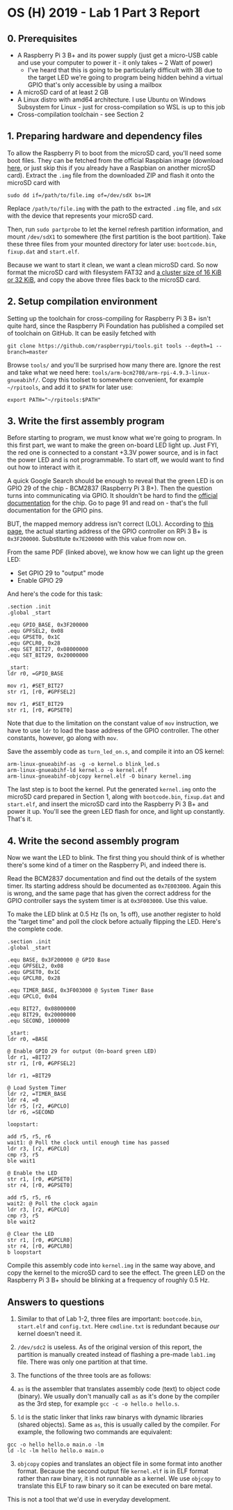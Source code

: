 # OS (H) 2019 - Lab 1 Part 3 Report

## 0. Prerequisites

- A Raspberry Pi 3 B+ and its power supply (just get a micro-USB cable and use your computer to power it - it only takes ~ 2 Watt of power)
  - I've heard that this is going to be particularly difficult with 3B due to the target LED we're going to program being hidden behind a virtual GPIO that's only accessible by using a mailbox
- A microSD card of at least 2 GB
- A Linux distro with amd64 architecture. I use Ubuntu on Windows Subsystem for Linux - just for cross-compilation so WSL is up to this job
- Cross-compilation toolchain - see Section 2

## 1. Preparing hardware and dependency files

To allow the Raspberry Pi to boot from the microSD card, you'll need some boot files. They can be fetched from the official Raspbian image (download [here](https://www.raspberrypi.org/downloads/raspbian/), or just skip this if you already have a Raspbian on another microSD card). Extract the `.img` file from the downloaded ZIP and flash it onto the microSD card with

```shell
sudo dd if=/path/to/file.img of=/dev/sdX bs=1M
```

Replace `/path/to/file.img` with the path to the extracted `.img` file, and `sdX` with the device that represents your microSD card.

Then, run `sudo partprobe` to let the kernel refresh partition information, and mount `/dev/sdX1` to somewhere (the first partition is the boot partition). Take these three files from your mounted directory for later use: `bootcode.bin`, `fixup.dat` and `start.elf`.

Because we want to start it clean, we want a clean microSD card. So now format the microSD card with filesystem FAT32 and [a cluster size of 16 KiB or 32 KiB](https://electronics.stackexchange.com/a/407162/176201), and copy the above three files back to the microSD card.

## 2. Setup compilation environment

Setting up the toolchain for cross-compiling for Raspberry Pi 3 B+ isn't quite hard, since the Raspberry Pi Foundation has published a compiled set of toolchain on GitHub. It can be easily fetched with

```shell
git clone https://github.com/raspberrypi/tools.git tools --depth=1 --branch=master
```

Browse `tools/` and you'll be surprised how many there are. Ignore the rest and take what we need here: `tools/arm-bcm2708/arm-rpi-4.9.3-linux-gnueabihf/`. Copy this toolset to somewhere convenient, for example `~/rpitools`, and add it to `$PATH` for later use:

```shell
export PATH="~/rpitools:$PATH"
```

## 3. Write the first assembly program

Before starting to program, we must know what we're going to program. In this first part, we want to make the green on-board LED light up. Just FYI, the red one is connected to a constant +3.3V power source, and is in fact the power LED and is not programmable. To start off, we would want to find out how to interact with it.

A quick Google Search should be enough to reveal that the green LED is on GPIO 29 of the chip - BCM2837 (Raspberry Pi 3 B+). Then the question turns into communicating via GPIO. It shouldn't be hard to find the [official documentation](https://github.com/raspberrypi/documentation/files/1888662/) for the chip. Go to page 91 and read on - that's the full documentation for the GPIO pins.

BUT, the mapped memory address isn't correct (LOL). According to [this page](https://github.com/bztsrc/raspi3-tutorial), the actual starting address of the GPIO controller on RPi 3 B+ is `0x3F200000`. Substitute `0x7E200000` with this value from now on.

From the same PDF (linked above), we know how we can light up the green LED:

- Set GPIO 29 to "output" mode
- Enable GPIO 29

And here's the code for this task:

```assembly
.section .init
.global _start

.equ GPIO_BASE, 0x3F200000
.equ GPFSEL2, 0x08
.equ GPSET0, 0x1C
.equ GPCLR0, 0x28
.equ SET_BIT27, 0x08000000
.equ SET_BIT29, 0x20000000

_start:
ldr r0, =GPIO_BASE

mov r1, #SET_BIT27
str r1, [r0, #GPFSEL2]

mov r1, #SET_BIT29
str r1, [r0, #GPSET0]
```

Note that due to the limitation on the constant value of `mov` instruction, we have to use `ldr` to load the base address of the GPIO controller. The other constants, however, go along with `mov`.

Save the assembly code as `turn_led_on.s`, and compile it into an OS kernel:

```shell
arm-linux-gnueabihf-as -g -o kernel.o blink_led.s
arm-linux-gnueabihf-ld kernel.o -o kernel.elf
arm-linux-gnueabihf-objcopy kernel.elf -O binary kernel.img
```

The last step is to boot the kernel. Put the generated `kernel.img` onto the microSD card prepared in Section 1, along with `bootcode.bin`, `fixup.dat` and `start.elf`, and insert the microSD card into the Raspberry Pi 3 B+ and power it up. You'll see the green LED flash for once, and light up constantly. That's it.

## 4. Write the second assembly program

Now we want the LED to blink. The first thing you should think of is whether there's some kind of a timer on the Raspberry Pi, and indeed there is.

Read the BCM2837 documentation and find out the details of the system timer. Its starting address should be documented as `0x7E003000`. Again this is wrong, and the same page that has given the correct address for the GPIO controller says the system timer is at `0x3F003000`. Use this value.

To make the LED blink at 0.5 Hz (1s on, 1s off), use another register to hold the "target time" and poll the clock before actually flipping the LED. Here's the complete code.

```assembly
.section .init
.global _start

.equ BASE, 0x3F200000 @ GPIO Base
.equ GPFSEL2, 0x08
.equ GPSET0, 0x1C
.equ GPCLR0, 0x28

.equ TIMER_BASE, 0x3F003000 @ System Timer Base
.equ GPCLO, 0x04

.equ BIT27, 0x08000000
.equ BIT29, 0x20000000
.equ SECOND, 1000000

_start:
ldr r0, =BASE

@ Enable GPIO 29 for output (On-board green LED)
ldr r1, =BIT27
str r1, [r0, #GPFSEL2]

ldr r1, =BIT29

@ Load System Timer
ldr r2, =TIMER_BASE
ldr r4, =0
ldr r5, [r2, #GPCLO]
ldr r6, =SECOND

loopstart:

add r5, r5, r6
wait1: @ Poll the clock until enough time has passed
ldr r3, [r2, #GPCLO]
cmp r3, r5
ble wait1

@ Enable the LED
str r1, [r0, #GPSET0]
str r4, [r0, #GPSET0]

add r5, r5, r6
wait2: @ Poll the clock again
ldr r3, [r2, #GPCLO]
cmp r3, r5
ble wait2

@ Clear the LED
str r1, [r0, #GPCLR0]
str r4, [r0, #GPCLR0]
b loopstart
```

Compile this assembly code into `kernel.img` in the same way above, and copy the kernel to the microSD card to see the effect. The green LED on the Raspberry Pi 3 B+ should be blinking at a frequency of roughly 0.5 Hz.

## Answers to questions

1. Similar to that of Lab 1-2, three files are important: `bootcode.bin`, `start.elf` and `config.txt`. Here `cmdline.txt` is redundant because *our* kernel doesn't need it.

2. `/dev/sdc2` is useless. As of the original version of this report, the partition is manually created instead of flashing a pre-made `lab1.img` file. There was only one partition at that time.

3. The functions of the three tools are as follows:

  1. `as` is the assembler that translates assembly code (text) to object code (binary). We usually don't manually call `as` as it's done by the compiler as the 3rd step, for example `gcc -c -o hello.o hello.s`.

  2. `ld` is the static linker that links raw binarys with dynamic libraries (shared objects). Same as `as`, this is usually called by the compiler. For example, the following two commands are equivalent:

  ```shell
  gcc -o hello hello.o main.o -lm
  ld -lc -lm hello hello.o main.o
  ```

  3. `objcopy` copies and translates an object file in some format into another format. Because the second output file `kernel.elf` is in ELF format rather than raw binary, it is not runnable as a kernel. We use `objcopy` to translate this ELF to raw binary so it can be executed on bare metal.

  This is not a tool that we'd use in everyday development.
